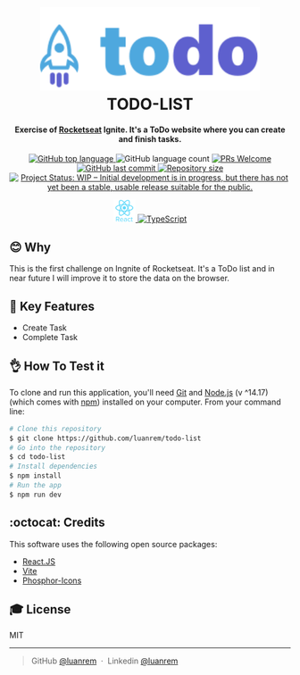 <h1 align="center">
  <br>
  <img src=".github/Logo.svg" alt="Logo Todo List" height="150"></img>
  <br>
  TODO-LIST
  <br>
</h1>

<h4 align="center">Exercise of <a href="https://www.rocketseat.com.br" target="_blank">Rocketseat</a> Ignite. It's a ToDo website where you can create and finish tasks.</h4>

<p align="center">
  <a href="https://moneycounter.luanmartins.com">
    <img alt="GitHub top language" src="https://img.shields.io/github/languages/top/luanrem/todo-list">
  </a>
  <img alt="GitHub language count" src="https://img.shields.io/github/languages/count/luanrem/todo-list">

  <a href="https://moneycounter.luanmartins.com">
    <img src="https://img.shields.io/badge/contribuition-welcome-brightgreen.svg" alt="PRs Welcome">
  </a>
  <a href="https://moneycounter.luanmartins.com">
      <img alt="GitHub last commit" src="https://img.shields.io/github/last-commit/luanrem/todo-list">
  </a>
  <a href="https://moneycounter.luanmartins.com">
      <img alt="Repository size" src="https://img.shields.io/github/repo-size/luanrem/todo-list">
  </a>
  <a href="https://moneycounter.luanmartins.com">
    <img src="https://img.shields.io/github/license/x0n4d0/ecoleta" alt="Project Status: WIP – Initial development is in progress, but there has not yet been a stable, usable release suitable for the public." />
  </a>  
</p>

<p align="center">
  <a href="https://reactjs.org/" target="_blank"> 
  <img src="https://raw.githubusercontent.com/devicons/devicon/master/icons/react/react-original-wordmark.svg" alt="react" width="40" height="40"/> 
  <a href="https://www.typescriptlang.org" target="_blank"> 
  <img src="https://upload.wikimedia.org/wikipedia/commons/thumb/4/4c/Typescript_logo_2020.svg/1200px-Typescript_logo_2020.svg.png" alt="TypeScript" width="40" height="40"/> 
</a> 
</p>

## :blush: Why

This is the first challenge on Ingnite of Rocketseat. It's a ToDo list and in near future I will improve it to store the data on the browser.

## :paw_prints: Key Features

* Create Task
* Complete Task 

## :ok_hand: How To Test it

To clone and run this application, you'll need [Git](https://git-scm.com) and [Node.js](https://nodejs.org/en/download/) (v \^14.17) (which comes with [npm](http://npmjs.com)) installed on your computer. From your command line:

```bash
# Clone this repository
$ git clone https://github.com/luanrem/todo-list
# Go into the repository
$ cd todo-list
# Install dependencies
$ npm install
# Run the app
$ npm run dev
```
## :octocat: Credits

This software uses the following open source packages:

- [React.JS](https://reactjs.org)
- [Vite](https://vitejs.dev)
- [Phosphor-Icons](https://phosphoricons.com)

## :mortar_board: License

MIT

---

> GitHub [@luanrem](https://github.com/luanrem) &nbsp;&middot;&nbsp;
> Linkedin [@luanrem](https://www.linkedin.com/in/luanrem)

